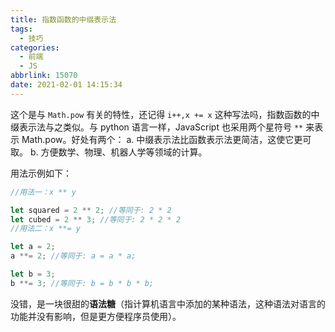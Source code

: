 ```yaml
---
title: 指数函数的中缀表示法
tags:
  - 技巧
categories:
  - 前端
  - JS
abbrlink: 15070
date: 2021-02-01 14:15:34
---
```


这个是与 `Math.pow` 有关的特性，还记得 `i++,x += x` 这种写法吗，指数函数的中缀表示法与之类似。与 python 语言一样，JavaScript 也采用两个星符号 `**` 来表示 Math.pow。好处有两个：
a. 中缀表示法比函数表示法更简洁，这使它更可取。
b. 方便数学、物理、机器人学等领域的计算。

<!-- more -->

用法示例如下：

```js
//用法一：x ** y

let squared = 2 ** 2; //等同于: 2 * 2
let cubed = 2 ** 3; //等同于: 2 * 2 * 2
//用法二：x **= y

let a = 2;
a **= 2; //等同于: a = a * a;

let b = 3;
b **= 3; //等同于: b = b * b * b;
```

没错，是一块很甜的**语法糖**（指计算机语言中添加的某种语法，这种语法对语言的功能并没有影响，但是更方便程序员使用）。
